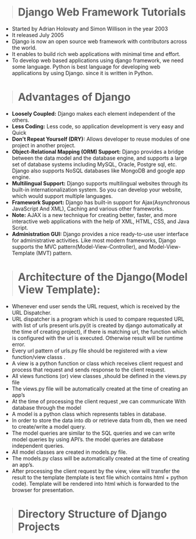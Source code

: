 ># Django Web Framework Tutorials
* Started by Adrian Holovaty and Simon Willison in the year 2003
* It released July 2005
* Django is now an open source web framework with contributors across the world.
* It enables to build rich web applications with minimal time and effort.
* To develop web based applications using django framework, we need some language. Python is best language for developing web applications by using Django. since it is written in Python.
># Advantages of Django
* **Loosely Coupled:** Django makes each element independent of the others.
* **Less Coding:** Less code, so application development is very easy and Quick
* **Don't Repeat Yourself (DRY):** Allows developer to reuse modules of one project in another project.
* **Object-Relational Mapping (ORM) Support:** Django provides a bridge between the data model and the database engine, and supports a large set of database systems including MySQL, Oracle, Postgre sql, etc. Django also supports NoSQL databases like MongoDB and google app engine.
* **Multilingual Support:** Django supports multilingual websites through its built-in internationalization system. So you can develop your website, which would support multiple languages.
* **Framework Support:** Django has built-in support for Ajax(Asynchronous JavaScript And XML), Caching and various other frameworks.
* **Note:** AJAX is a new technique for creating better, faster, and more interactive web applications with the help of XML, HTML, CSS, and Java Script.
* **Administration GUI:** Django provides a nice ready-to-use user interface for administrative activities. Like most modern frameworks, Django supports the MVC pattern(Model-View-Controller), and Model-View-Template (MVT) pattern.
># Architecture of the Django(Model View Template):
* Whenever end user sends the URL request, which is received by the URL Dispatcher.
* URL dispatcher is a program which is used to compare requested URL with list of urls present urls.py(it is created by django automatically at the time of creating project), 
if there is matching url, the function which is configured with the url is executed. Otherwise result will be runtime error.
* Every url pattern of urls.py file should be registered with a view function/view classs .
*  A view is a python function or class which receives client request and process that request and sends response to the client request.
* All views functions (or) view classes ,should be defined in the views.py file
*  The views.py file will be automatically created at the time of creating an app’s
* At the time of processing the client request ,we can communicate With database through the model
* A model is a python class which represents tables in database.
* In order to store the data into db or retrieve data from db, then we need to create/write a model query.
* The model queries are similar to the SQL queries and we can write model queries by using API’s. the model queries are database independent queries.
* All model classes are created in models.py file.
* The models.py class will be automatically created at the time of creating an app’s.
* After processing the client request by the view, view will transfer the result to the template (template is text file which contains html + python code). Template will be
rendered into html which is forwarded to the browser for presentation.
># Directory Structure of Django Projects

